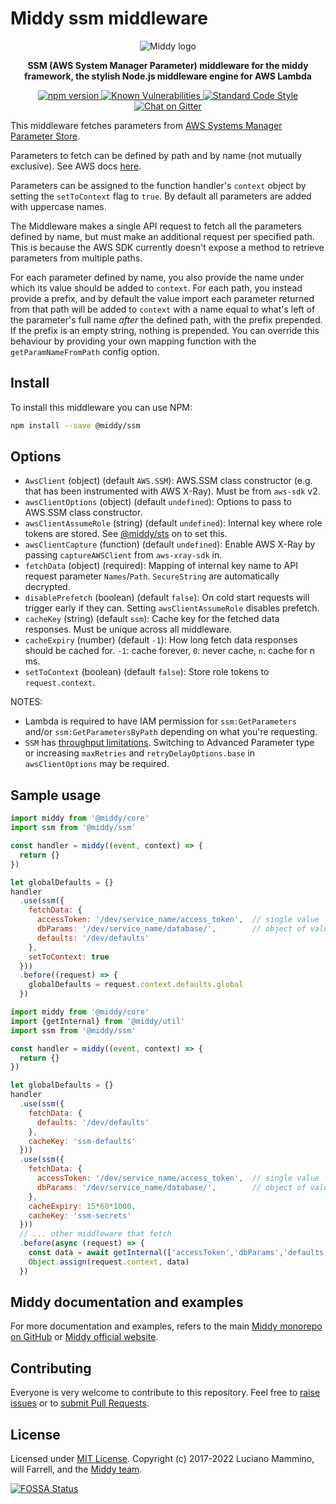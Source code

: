 # Middy ssm middleware

<div align="center">
  <img alt="Middy logo" src="https://raw.githubusercontent.com/middyjs/middy/main/docs/img/middy-logo.png"/>
</div>

<div align="center">
  <p><strong>SSM (AWS System Manager Parameter) middleware for the middy framework, the stylish Node.js middleware engine for AWS Lambda</strong></p>
</div>

<div align="center">
<p>
  <a href="http://badge.fury.io/js/%40middy%2Fssm">
    <img src="https://badge.fury.io/js/%40middy%2Fssm.svg" alt="npm version" style="max-width:100%;">
  </a>
  <a href="https://snyk.io/test/github/middyjs/middy">
    <img src="https://snyk.io/test/github/middyjs/middy/badge.svg" alt="Known Vulnerabilities" data-canonical-src="https://snyk.io/test/github/middyjs/middy" style="max-width:100%;">
  </a>
  <a href="https://standardjs.com/">
    <img src="https://img.shields.io/badge/code_style-standard-brightgreen.svg" alt="Standard Code Style"  style="max-width:100%;">
  </a>
  <a href="https://gitter.im/middyjs/Lobby">
    <img src="https://badges.gitter.im/gitterHQ/gitter.svg" alt="Chat on Gitter"  style="max-width:100%;">
  </a>
</p>
</div>

This middleware fetches parameters from [AWS Systems Manager Parameter Store](https://docs.aws.amazon.com/systems-manager/latest/userguide/systems-manager-paramstore.html).

Parameters to fetch can be defined by path and by name (not mutually exclusive). See AWS docs [here](https://aws.amazon.com/blogs/mt/organize-parameters-by-hierarchy-tags-or-amazon-cloudwatch-events-with-amazon-ec2-systems-manager-parameter-store/).

Parameters can be assigned to the function handler's `context` object by setting the `setToContext` flag to `true`. By default all parameters are added with uppercase names.

The Middleware makes a single API request to fetch all the parameters defined by name, but must make an additional request per specified path. This is because the AWS SDK currently doesn't expose a method to retrieve parameters from multiple paths.

For each parameter defined by name, you also provide the name under which its value should be added to `context`. For each path, you instead provide a prefix, and by default the value import each parameter returned from that path will be added to `context` with a name equal to what's left of the parameter's full name _after_ the defined path, with the prefix prepended. If the prefix is an empty string, nothing is prepended. You can override this behaviour by providing your own mapping function with the `getParamNameFromPath` config option.


## Install

To install this middleware you can use NPM:

```bash
npm install --save @middy/ssm
```


## Options

- `AwsClient` (object) (default `AWS.SSM`): AWS.SSM class constructor (e.g. that has been instrumented with AWS X-Ray). Must be from `aws-sdk` v2.
- `awsClientOptions` (object) (default `undefined`): Options to pass to AWS.SSM class constructor.
- `awsClientAssumeRole` (string) (default `undefined`): Internal key where role tokens are stored. See [@middy/sts](/packages/sts/README.md) on to set this.
- `awsClientCapture` (function) (default `undefined`): Enable AWS X-Ray by passing `captureAWSClient` from `aws-xray-sdk` in.
- `fetchData` (object) (required): Mapping of internal key name to API request parameter `Names`/`Path`. `SecureString` are automatically decrypted.
- `disablePrefetch` (boolean) (default `false`): On cold start requests will trigger early if they can. Setting `awsClientAssumeRole` disables prefetch.
- `cacheKey` (string) (default `ssm`): Cache key for the fetched data responses. Must be unique across all middleware.
- `cacheExpiry` (number) (default `-1`): How long fetch data responses should be cached for. `-1`: cache forever, `0`: never cache, `n`: cache for n ms.
- `setToContext` (boolean) (default `false`): Store role tokens to `request.context`.

NOTES:
- Lambda is required to have IAM permission for `ssm:GetParameters` and/or `ssm:GetParametersByPath` depending on what you're requesting.
- `SSM` has [throughput limitations](https://docs.aws.amazon.com/general/latest/gr/ssm.html). Switching to Advanced Parameter type or increasing `maxRetries` and `retryDelayOptions.base` in `awsClientOptions` may be required.

## Sample usage

```javascript
import middy from '@middy/core'
import ssm from '@middy/ssm'

const handler = middy((event, context) => {
  return {}
})

let globalDefaults = {}
handler
  .use(ssm({
    fetchData: {
      accessToken: '/dev/service_name/access_token',  // single value
      dbParams: '/dev/service_name/database/',        // object of values, key for each path
      defaults: '/dev/defaults'
    },
    setToContext: true
  }))
  .before((request) => {
    globalDefaults = request.context.defaults.global
  })
```

```javascript
import middy from '@middy/core'
import {getInternal} from '@middy/util'
import ssm from '@middy/ssm'

const handler = middy((event, context) => {
  return {}
})

let globalDefaults = {}
handler
  .use(ssm({
    fetchData: {
      defaults: '/dev/defaults'
    },
    cacheKey: 'ssm-defaults'
  }))
  .use(ssm({
    fetchData: {
      accessToken: '/dev/service_name/access_token',  // single value
      dbParams: '/dev/service_name/database/',        // object of values, key for each path
    },
    cacheExpiry: 15*60*1000,
    cacheKey: 'ssm-secrets'
  }))
  // ... other middleware that fetch
  .before(async (request) => {
    const data = await getInternal(['accessToken','dbParams','defaults'], request)
    Object.assign(request.context, data)
  })
```


## Middy documentation and examples

For more documentation and examples, refers to the main [Middy monorepo on GitHub](https://github.com/middyjs/middy) or [Middy official website](https://middy.js.org).


## Contributing

Everyone is very welcome to contribute to this repository. Feel free to [raise issues](https://github.com/middyjs/middy/issues) or to [submit Pull Requests](https://github.com/middyjs/middy/pulls).


## License

Licensed under [MIT License](LICENSE). Copyright (c) 2017-2022 Luciano Mammino, will Farrell, and the [Middy team](https://github.com/middyjs/middy/graphs/contributors).

<a href="https://app.fossa.io/projects/git%2Bgithub.com%2Fmiddyjs%2Fmiddy?ref=badge_large">
  <img src="https://app.fossa.io/api/projects/git%2Bgithub.com%2Fmiddyjs%2Fmiddy.svg?type=large" alt="FOSSA Status"  style="max-width:100%;">
</a>
